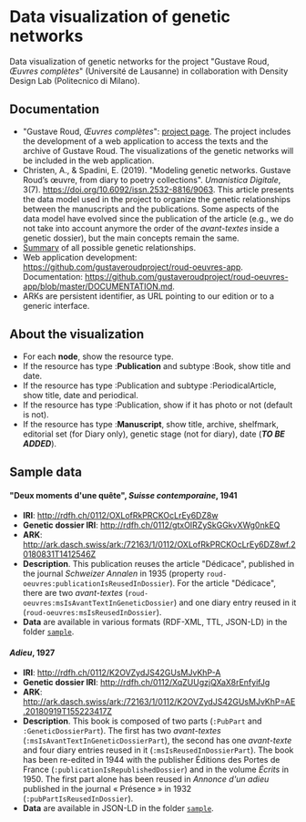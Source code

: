 # Data visualization of genetic networks

Data visualization of genetic networks for the project "Gustave Roud, *Œuvres complètes*" (Université de Lausanne) in collaboration with Density Design Lab (Politecnico di Milano).

## Documentation
- "Gustave Roud, *Œuvres complètes*": [project page](https://www.unil.ch/clsr/home/menuinst/projets-de-recherche/gustave-roud-oeuvres-completes.html). The project includes the development of a web application to access the texts and the archive of Gustave Roud. The visualizations of the genetic networks will be included in the web application.
- Christen, A., & Spadini, E. (2019). "Modeling genetic networks. Gustave Roud’s œuvre, from diary to poetry collections". *Umanistica Digitale*, 3(7). https://doi.org/10.6092/issn.2532-8816/9063. This article presents the data model used in the project to organize the genetic relationships between the manuscripts and the publications. Some aspects of the data model have evolved since the publication of the article (e.g., we do not take into account anymore the order of the *avant-textes* inside a genetic dossier), but the main concepts remain the same.
- [Summary](doc/RoudGenetics.png) of all possible genetic relationships.
- Web application development: https://github.com/gustaveroudproject/roud-oeuvres-app. Documentation: https://github.com/gustaveroudproject/roud-oeuvres-app/blob/master/DOCUMENTATION.md.
- ARKs are persistent identifier, as URL pointing to our edition or to a generic interface.


## About the visualization
* For each **node**, show the resource type.
* If the resource has type :**Publication** and subtype :Book, show title and date.
* If the resource has type :Publication and subtype :PeriodicalArticle, show title, date and periodical.
* If the resource has type :Publication, show if it has photo or not (default is not).
* If the resource has type :**Manuscript**, show title, archive, shelfmark, editorial set (for Diary only), genetic stage (not for diary), date (***TO BE ADDED***).


## Sample data

#### "Deux moments d'une quête", *Suisse contemporaine*, 1941
- **IRI**: <http://rdfh.ch/0112/OXLofRkPRCKOcLrEy6DZ8w>
- **Genetic dossier IRI**: <http://rdfh.ch/0112/gtxOIRZySkGGkvXWg0nkEQ>
- **ARK**: <http://ark.dasch.swiss/ark:/72163/1/0112/OXLofRkPRCKOcLrEy6DZ8wf.20180831T1412546Z>
- **Description**. This publication reuses the article "Dédicace", published in the journal *Schweizer Annalen* in 1935 (property `roud-oeuvres:publicationIsReusedInDossier`). For the article "Dédicace", there are two *avant-textes* (`roud-oeuvres:msIsAvantTextInGeneticDossier`) and one diary entry reused in it (`roud-oeuvres:msIsReusedInDossier`).
- **Data** are available in various formats (RDF-XML, TTL, JSON-LD) in the folder [`sample`](sample/DeuxMoments_SuisseContemporaine_1941).


#### *Adieu*, 1927
- **IRI**: <http://rdfh.ch/0112/K2OVZydJS42GUsMJvKhP-A>
- **Genetic dossier IRI**: <http://rdfh.ch/0112/XqZUUgzjQXaX8rEnfyifJg>
- **ARK**: <http://ark.dasch.swiss/ark:/72163/1/0112/K2OVZydJS42GUsMJvKhP=AE.20180919T155223417Z>
- **Description**. This book is composed of two parts (`:PubPart` and `:GeneticDossierPart`). The first has two *avant-textes* (`:msIsAvantTextInGeneticDossierPart`), the second has one *avant-texte* and four diary entries reused in it (`:msIsReusedInDossierPart`). The book has been re-edited in 1944 with the publisher Éditions des Portes de France (`:publicationIsRepublishedDossier`) and in the volume *Écrits* in 1950. The first part alone has been reused in *Annonce d'un adieu* published in the journal « Présence » in 1932 (`:pubPartIsReusedInDossier`).
- **Data** are available in JSON-LD in the folder [`sample`](sample/Adieu_1944).






